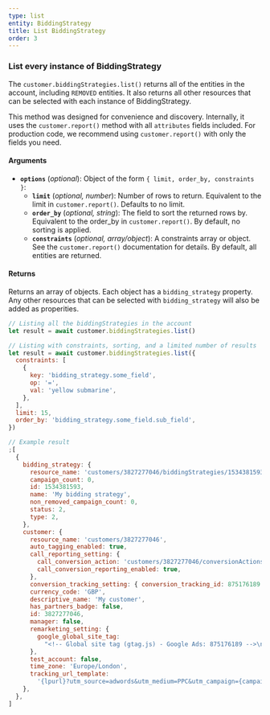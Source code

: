 ```yaml
---
type: list
entity: BiddingStrategy
title: List BiddingStrategy
order: 3
---
```


### List every instance of BiddingStrategy

The `customer.biddingStrategies.list()` returns all of the entities in the account, including `REMOVED` entities. It also returns all other resources that can be selected with each instance of BiddingStrategy.

This method was designed for convenience and discovery. Internally, it uses the `customer.report()` method with all `attributes` fields included. For production code, we recommend using `customer.report()` with only the fields you need.

#### Arguments

- **`options`** (_optional_): Object of the form `{ limit, order_by, constraints }`:
  - **`limit`** (_optional, number_): Number of rows to return. Equivalent to the limit in `customer.report()`. Defaults to no limit.
  - **`order_by`** (_optional, string_): The field to sort the returned rows by. Equivalent to the order_by in `customer.report()`. By default, no sorting is applied.
  - **`constraints`** (_optional, array/object_): A constraints array or object. See the `customer.report()` documentation for details. By default, all entities are returned.

#### Returns

Returns an array of objects.
Each object has a `bidding_strategy` property. Any other resources that can be selected with `bidding_strategy` will also be added as properities.

```javascript
// Listing all the biddingStrategies in the account
let result = await customer.biddingStrategies.list()

// Listing with constraints, sorting, and a limited number of results
let result = await customer.biddingStrategies.list({
  constraints: [
    {
      key: 'bidding_strategy.some_field',
      op: '=',
      val: 'yellow submarine',
    },
  ],
  limit: 15,
  order_by: 'bidding_strategy.some_field.sub_field',
})
```

```javascript
// Example result
;[
  {
    bidding_strategy: {
      resource_name: 'customers/3827277046/biddingStrategies/1534381593',
      campaign_count: 0,
      id: 1534381593,
      name: 'My bidding strategy',
      non_removed_campaign_count: 0,
      status: 2,
      type: 2,
    },
    customer: {
      resource_name: 'customers/3827277046',
      auto_tagging_enabled: true,
      call_reporting_setting: {
        call_conversion_action: 'customers/3827277046/conversionActions/179',
        call_conversion_reporting_enabled: true,
      },
      conversion_tracking_setting: { conversion_tracking_id: 875176189 },
      currency_code: 'GBP',
      descriptive_name: 'My customer',
      has_partners_badge: false,
      id: 3827277046,
      manager: false,
      remarketing_setting: {
        google_global_site_tag:
          "<!-- Global site tag (gtag.js) - Google Ads: 875176189 -->\n<script async src=\"https://www.googletagmanager.com/gtag/js?id=AW-875176189\"></script>\n<script>\n  window.dataLayer = window.dataLayer || [];\n  function gtag(){dataLayer.push(arguments);}\n  gtag('js', new Date());\n\n  gtag('config', 'AW-875176189');\n</script>\n",
      },
      test_account: false,
      time_zone: 'Europe/London',
      tracking_url_template:
        '{lpurl}?utm_source=adwords&utm_medium=PPC&utm_campaign={campaignid}&utm_term={ifsearch:{keyword}}{ifcontent:{placement}}&utm_content={creative}&network={network}&adgroupid={adgroupid}&matchtype={matchtype}&adposition={adposition}&targetid={targetid}&target={target}&device={device}&devicemodel={devicemodel}',
    },
  },
]
```
